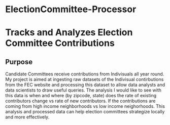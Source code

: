 # ElectionCommittee-Processor

# Tracks and Analyzes Election Committee Contributions

## Purpose
Candidate Committees receive contributions from Indivisuals all year round. My project is aimed at ingesting raw datasets of the Indivisual contirbutions from the FEC website and processing this dataset to allow data analysts and data scientists to draw useful queries. The analysis I would like to see with this data is when and where (by zipcode, state) does the rate of existing contributors change vs rate of new contributors. If the contributions are coming from high income neighborhoods vs low income neighorhoods. This analysis and processed data can help election committees strategize locally and more effectively.

